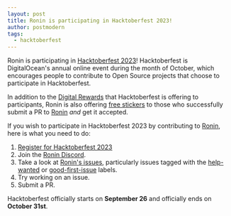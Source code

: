 ```yaml
---
layout: post
title: Ronin is participating in Hacktoberfest 2023!
author: postmodern
tags:
  - hacktoberfest
---
```


Ronin is participating in [Hacktoberfest 2023][hacktoberfest]! Hacktoberfest is
DigitalOcean's annual online event during the month of October, which
encourages people to contribute to Open Source projects that choose to
participate in Hacktoberfest.

In addition to the [Digital Rewards] that Hacktoberfest is offering to
participants, Ronin is also offering [free stickers][ronin-stickers] to those
who successfully submit a PR to [Ronin][ronin-rb] *and* get it accepted.

If you wish to participate in Hacktoberfest 2023 by contributing to
[Ronin][ronin-rb], here is what you need to do:

1. [Register for Hacktoberfest 2023][hacktoberfest-register]
2. Join the [Ronin Discord][ronin-discord-hacktoberfest].
3. Take a look at [Ronin's issues][ronin-issues], particularly issues tagged
   with the [help-wanted][ronin-issues-help-wanted] or 
   [good-first-issue][ronin-issues-good-first-issue] labels.
4. Try working on an issue.
5. Submit a PR.

Hacktoberfest officially starts on **September 26** and officially ends on
**October 31st**.

[hacktoberfest]: https://hacktoberfest.com/
[hacktoberfest-register]: https://hacktoberfest.com/auth/
[Digital Rewards]: https://hacktoberfest.com/about/#digital-rewards

[ronin-stickers]: https://merch.ronin-rb.dev/category/stickers
[ronin-rb]: https://github.com/ronin-rb
[ronin-discord-hacktoberfest]: https://discord.gg/Cw5WWnycRH
[ronin-issues]: https://github.com/issues?q=is%3Aopen+is%3Aissue+archived%3Afalse+user%3Aronin-rb+
[ronin-issues-help-wanted]: https://github.com/issues?q=is%3Aopen+is%3Aissue+archived%3Afalse+user%3Aronin-rb+label%3Ahelp-wanted
[ronin-issues-good-first-issue]: https://github.com/issues?q=is%3Aopen+is%3Aissue+archived%3Afalse+user%3Aronin-rb+label%3A%22good+first+issue%22
